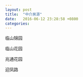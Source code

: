 ```yaml
---
layout: post
title:  "中介房源"
date:   2016-06-12 23:28:58 +0800
categories: 
---
```


临山锦园

临山花园

兆通花园

迎凤路